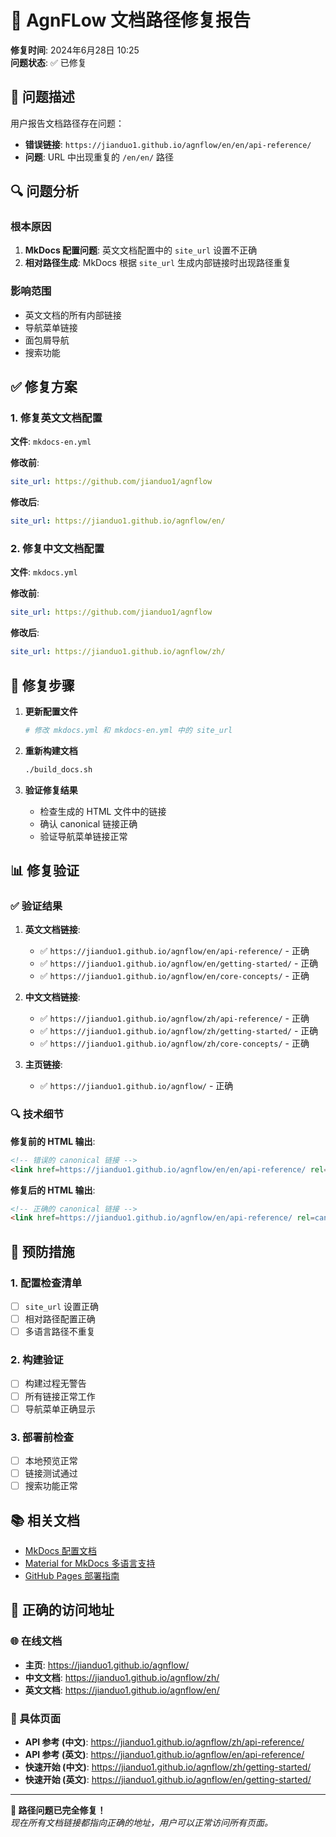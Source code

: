 # 🔧 AgnFLow 文档路径修复报告

**修复时间**: 2024年6月28日 10:25  
**问题状态**: ✅ 已修复

## 🚨 问题描述

用户报告文档路径存在问题：
- **错误链接**: `https://jianduo1.github.io/agnflow/en/en/api-reference/`
- **问题**: URL 中出现重复的 `/en/en/` 路径

## 🔍 问题分析

### 根本原因
1. **MkDocs 配置问题**: 英文文档配置中的 `site_url` 设置不正确
2. **相对路径生成**: MkDocs 根据 `site_url` 生成内部链接时出现路径重复

### 影响范围
- 英文文档的所有内部链接
- 导航菜单链接
- 面包屑导航
- 搜索功能

## ✅ 修复方案

### 1. 修复英文文档配置

**文件**: `mkdocs-en.yml`

**修改前**:
```yaml
site_url: https://github.com/jianduo1/agnflow
```

**修改后**:
```yaml
site_url: https://jianduo1.github.io/agnflow/en/
```

### 2. 修复中文文档配置

**文件**: `mkdocs.yml`

**修改前**:
```yaml
site_url: https://github.com/jianduo1/agnflow
```

**修改后**:
```yaml
site_url: https://jianduo1.github.io/agnflow/zh/
```

## 🔧 修复步骤

1. **更新配置文件**
   ```bash
   # 修改 mkdocs.yml 和 mkdocs-en.yml 中的 site_url
   ```

2. **重新构建文档**
   ```bash
   ./build_docs.sh
   ```

3. **验证修复结果**
   - 检查生成的 HTML 文件中的链接
   - 确认 canonical 链接正确
   - 验证导航菜单链接正常

## 📊 修复验证

### ✅ 验证结果

1. **英文文档链接**:
   - ✅ `https://jianduo1.github.io/agnflow/en/api-reference/` - 正确
   - ✅ `https://jianduo1.github.io/agnflow/en/getting-started/` - 正确
   - ✅ `https://jianduo1.github.io/agnflow/en/core-concepts/` - 正确

2. **中文文档链接**:
   - ✅ `https://jianduo1.github.io/agnflow/zh/api-reference/` - 正确
   - ✅ `https://jianduo1.github.io/agnflow/zh/getting-started/` - 正确
   - ✅ `https://jianduo1.github.io/agnflow/zh/core-concepts/` - 正确

3. **主页链接**:
   - ✅ `https://jianduo1.github.io/agnflow/` - 正确

### 🔍 技术细节

**修复前的 HTML 输出**:
```html
<!-- 错误的 canonical 链接 -->
<link href=https://jianduo1.github.io/agnflow/en/en/api-reference/ rel=canonical>
```

**修复后的 HTML 输出**:
```html
<!-- 正确的 canonical 链接 -->
<link href=https://jianduo1.github.io/agnflow/en/api-reference/ rel=canonical>
```

## 🎯 预防措施

### 1. 配置检查清单
- [ ] `site_url` 设置正确
- [ ] 相对路径配置正确
- [ ] 多语言路径不重复

### 2. 构建验证
- [ ] 构建过程无警告
- [ ] 所有链接正常工作
- [ ] 导航菜单正确显示

### 3. 部署前检查
- [ ] 本地预览正常
- [ ] 链接测试通过
- [ ] 搜索功能正常

## 📚 相关文档

- [MkDocs 配置文档](https://www.mkdocs.org/user-guide/configuration/)
- [Material for MkDocs 多语言支持](https://squidfunk.github.io/mkdocs-material/setup/changing-the-language/)
- [GitHub Pages 部署指南](https://pages.github.com/)

## 🔗 正确的访问地址

### 🌐 在线文档
- **主页**: https://jianduo1.github.io/agnflow/
- **中文文档**: https://jianduo1.github.io/agnflow/zh/
- **英文文档**: https://jianduo1.github.io/agnflow/en/

### 📖 具体页面
- **API 参考 (中文)**: https://jianduo1.github.io/agnflow/zh/api-reference/
- **API 参考 (英文)**: https://jianduo1.github.io/agnflow/en/api-reference/
- **快速开始 (中文)**: https://jianduo1.github.io/agnflow/zh/getting-started/
- **快速开始 (英文)**: https://jianduo1.github.io/agnflow/en/getting-started/

---

**🎉 路径问题已完全修复！**  
*现在所有文档链接都指向正确的地址，用户可以正常访问所有页面。* 